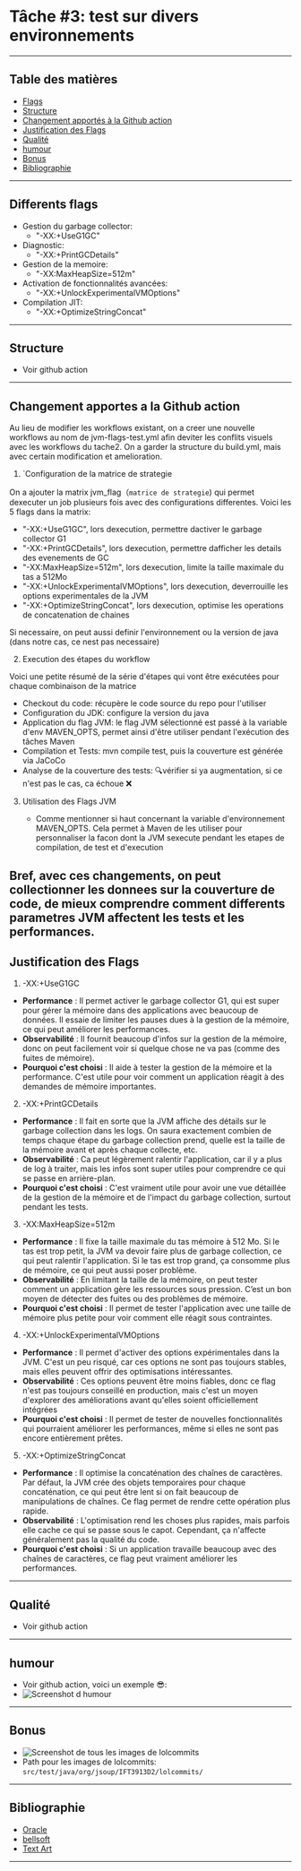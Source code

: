 # Tâche #3: test sur divers environnements

---
## Table des matières
- [Flags](#Differents-flags)
- [Structure](#Structure)
- [Changement apportés à la Github action](#Changement-apportes-a-la-Github-action)
- [Justification des Flags](#Justification-des-Flags)
- [Qualité](#Qualité)
- [humour](#humour)
- [Bonus](#Bonus)
- [Bibliographie](#Bibliographie)
---

## Differents flags
- Gestion du garbage collector:
  - "-XX:+UseG1GC"                                    
- Diagnostic:
  - "-XX:+PrintGCDetails"               
- Gestion de la memoire:
  - "-XX:MaxHeapSize=512m"              
- Activation de fonctionnalités avancées:
  - "-XX:+UnlockExperimentalVMOptions"  
- Compilation JIT:
  - "-XX:+OptimizeStringConcat"
---



## Structure
- Voir github action
---




## Changement apportes a la Github action 
Au lieu de modifier les workflows existant, on a creer une nouvelle workflows au nom de jvm-flags-test.yml afin deviter 
les conflits visuels avec les workflows du tache2. On a garder la structure du build.yml, mais avec certain modification 
et amelioration.

1. `Configuration de la matrice de strategie

On a ajouter la matrix jvm_flag（`matrice de strategie`) qui permet dexecuter un job plusieurs 
fois avec des configurations differentes. Voici les  5 flags dans la matrix:

- "-XX:+UseG1GC", lors dexecution, permettre dactiver le garbage collector G1
- "-XX:+PrintGCDetails", lors dexecution, permettre dafficher les details des evenements de GC
- "-XX:MaxHeapSize=512m", lors dexecution, limite la taille maximale du tas a 512Mo
- "-XX:+UnlockExperimentalVMOptions", lors dexecution, deverrouille les options experimentales de la JVM
- "-XX:+OptimizeStringConcat", lors dexecution, optimise les operations de concatenation de chaines

Si necessaire, on peut aussi definir l'environnement ou la version de java (dans notre cas, ce nest pas necessaire)

2. Execution des étapes du workflow

Voici une petite résumé de la série d'étapes qui vont être exécutées pour chaque combinaison de la matrice
- Checkout du code: récupère le code source du repo pour l'utiliser
- Configuration du JDK: configure la version du java
- Application du flag JVM: le flag JVM sélectionné est passé à la variable d'env MAVEN_OPTS, permet ainsi d'être utiliser pendant l'exécution des tâches Maven
- Compilation et Tests: mvn compile test, puis la couverture est générée via JaCoCo
- Analyse de la couverture des tests: 🔍vérifier si ya augmentation, si ce n'est pas le cas, ca échoue ❌

3. Utilisation des Flags JVM

   - Comme mentionner si haut concernant la variable d'environnement MAVEN_OPTS. Cela permet à Maven de les utiliser pour personnaliser la facon dont la JVM sexecute pendant les etapes de compilation, de test et d'execution

Bref, avec ces changements, on peut collectionner les donnees sur la couverture de code, de mieux comprendre comment differents
parametres JVM affectent les tests et les performances.
---


## Justification des Flags
1. -XX:+UseG1GC
- **Performance** : Il permet activer le garbage collector G1, qui est super pour gérer la mémoire dans des applications avec beaucoup de données. Il essaie de limiter les pauses dues à la gestion de la mémoire, ce qui peut améliorer les performances.
- **Observabilité** : Il fournit beaucoup d'infos sur la gestion de la mémoire, donc on peut facilement voir si quelque chose ne va pas (comme des fuites de mémoire).
- **Pourquoi c'est choisi** : Il aide à tester la gestion de la mémoire et la performance. C'est utile pour voir comment un application réagit à des demandes de mémoire importantes.

2. -XX:+PrintGCDetails
- **Performance** : Il fait en sorte que la JVM affiche des détails sur le garbage collection dans les logs. On saura exactement combien de temps chaque étape du garbage collection prend, quelle est la taille de la mémoire avant et après chaque collecte, etc.
- **Observabilité** : Ca peut légèrement ralentir l'application, car il y a plus de log à traiter, mais les infos sont super utiles pour comprendre ce qui se passe en arrière-plan.
- **Pourquoi c'est choisi** : C'est vraiment utile pour avoir une vue détaillée de la gestion de la mémoire et de l'impact du garbage collection, surtout pendant les tests.

3. -XX:MaxHeapSize=512m
- **Performance** : Il fixe la taille maximale du tas mémoire à 512 Mo. Si le tas est trop petit, la JVM va devoir faire plus de garbage collection, ce qui peut ralentir l'application. Si le tas est trop grand, ça consomme plus de mémoire, ce qui peut aussi poser problème.
- **Observabilité** : En limitant la taille de la mémoire, on peut tester comment un application gère les ressources sous pression. C’est un bon moyen de détecter des fuites ou des problèmes de mémoire.
- **Pourquoi c'est choisi** : Il permet de tester l'application avec une taille de mémoire plus petite pour voir comment elle réagit sous contraintes.

4. -XX:+UnlockExperimentalVMOptions
- **Performance** :  Il permet d'activer des options expérimentales dans la JVM. C'est un peu risqué, car ces options ne sont pas toujours stables, mais elles peuvent offrir des optimisations intéressantes.
- **Observabilité** :  Ces options peuvent être moins fiables, donc ce flag n'est pas toujours conseillé en production, mais c'est un moyen d'explorer des améliorations avant qu'elles soient officiellement intégrées
- **Pourquoi c'est choisi** : Il permet de tester de nouvelles fonctionnalités qui pourraient améliorer les performances, même si elles ne sont pas encore entièrement prêtes.
 
5. -XX:+OptimizeStringConcat
- **Performance** : Il optimise la concaténation des chaînes de caractères. Par défaut, la JVM crée des objets temporaires pour chaque concaténation, ce qui peut être lent si on fait beaucoup de manipulations de chaînes. Ce flag permet de rendre cette opération plus rapide.
- **Observabilité** : L'optimisation rend les choses plus rapides, mais parfois elle cache ce qui se passe sous le capot. Cependant, ça n'affecte généralement pas la qualité du code.
- **Pourquoi c'est choisi** : Si un application travaille beaucoup avec des chaînes de caractères, ce flag peut vraiment améliorer les performances.
 
---

## Qualité
- Voir github action
---


## humour
- Voir github action, voici un exemple 😎:
- ![Screenshot d humour](assets/humour.png)
---


## Bonus
- ![Screenshot de tous les images de lolcommits](lolcommits/ensemble.png)
- Path pour les images de lolcommits: `src/test/java/org/jsoup/IFT3913D2/lolcommits/`
---

## Bibliographie
- [Oracle](https://www.oracle.com/java/technologies/javase/vmoptions-jsp.html)
- [bellsoft](https://bell-sw.com/blog/guide-to-jvm-memory-configuration-options/)
- [Text Art](https://fsymbols.com/text-art/)
---